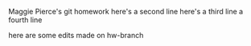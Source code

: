 Maggie Pierce's git homework 
here's a second line
here's a third line
a fourth line

here are some edits made on hw-branch
